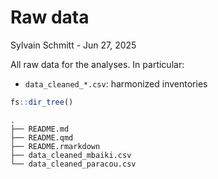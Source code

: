 # Raw data
Sylvain Schmitt -
Jun 27, 2025

All raw data for the analyses. In particular:

- `data_cleaned_*.csv`: harmonized inventories

``` r
fs::dir_tree()
```

    .
    ├── README.md
    ├── README.qmd
    ├── README.rmarkdown
    ├── data_cleaned_mbaiki.csv
    └── data_cleaned_paracou.csv
